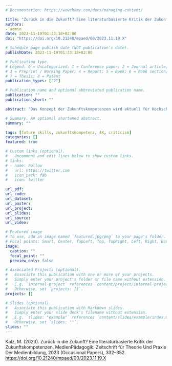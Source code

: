 ```yaml
---
# Documentation: https://wowchemy.com/docs/managing-content/

title: "Zurück in die Zukunft? Eine literaturbasierte Kritik der Zukunftskompetenzen"
authors:
- admin
date: 2023-11-19T01:33:18+02:00
doi: "https://doi.org/10.21240/mpaed/00/2023.11.19.X"

# Schedule page publish date (NOT publication's date).
publishDate: 2023-11-19T01:33:18+02:00

# Publication type.
# Legend: 0 = Uncategorized; 1 = Conference paper; 2 = Journal article;
# 3 = Preprint / Working Paper; 4 = Report; 5 = Book; 6 = Book section;
# 7 = Thesis; 8 = Patent
publication_types: ["2"]

# Publication name and optional abbreviated publication name.
publication: ""
publication_short: ""

abstract: "Das Konzept der Zukunftskompetenzen wird aktuell für Hochschulen als eine Option gesehen, um Studierende besser auf eine ungewisse Zukunft vorzubereiten und diese zu Problemlösern der Zukunft auszubilden. Dabei verwundert es, dass das Konzept den Eingang in die politische Förderaktivitäten gefunden hat, ohne dass eine evidenzbasierte Analyse und eine kritische Diskussion des Konzeptes stattgefunden hat. In diesem Beitrag wird die Diskussion in einen historischen Zusammenhang eingeordnet und es werden Verbindungen zu vergleichbaren Konzepten und Aktivitäten hergestellt. Auf Basis von systematischen Literaturanalysen und Evidenzsynthesen wird der aktuelle Forschungsstand zusammengefasst und 9 Problembereiche bei der Diskussion und Förderung von Zukunftskompetenzen identifiziert. Neben der fehlenden Einordnung der Zukunftskompetenzen in frühere Ansätze wurden vor allem die fehlenden empirischen Grundlagen sowie das Nicht- Vorhandensein von Messemethoden zur Analyse dieser Kompetenzen als kritisch für die Förderung von Lernangeboten für Zukunftskompetenzen identifiziert. Als alternative Forschungs- und Entwicklungsrichtung wird die Herausforderung des Transfers innerhalb und ausserhalb von Expertisefeldern diskutiert."

# Summary. An optional shortened abstract.
summary: ""

tags: [future skills, zukunftskompetenz, 4K, criticism]
categories: []
featured: true

# Custom links (optional).
#   Uncomment and edit lines below to show custom links.
# links:
# - name: Follow
#   url: https://twitter.com
#   icon_pack: fab
#   icon: twitter

url_pdf:
url_code:
url_dataset:
url_poster:
url_project:
url_slides:
url_source:
url_video:

# Featured image
# To use, add an image named `featured.jpg/png` to your page's folder. 
# Focal points: Smart, Center, TopLeft, Top, TopRight, Left, Right, BottomLeft, Bottom, BottomRight.
image:
  caption: ""
  focal_point: ""
  preview_only: false

# Associated Projects (optional).
#   Associate this publication with one or more of your projects.
#   Simply enter your project's folder or file name without extension.
#   E.g. `internal-project` references `content/project/internal-project/index.md`.
#   Otherwise, set `projects: []`.
projects: []

# Slides (optional).
#   Associate this publication with Markdown slides.
#   Simply enter your slide deck's filename without extension.
#   E.g. `slides: "example"` references `content/slides/example/index.md`.
#   Otherwise, set `slides: ""`.
slides: ""
---
```


Kalz, M. (2023). Zurück in die Zukunft? Eine literaturbasierte Kritik der Zukunftskompetenzen. MedienPädagogik: Zeitschrift für Theorie Und Praxis Der Medienbildung, 2023 (Occasional Papers), 332–352. https://doi.org/10.21240/mpaed/00/2023.11.19.X
